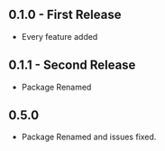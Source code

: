 ## 0.1.0 - First Release
* Every feature added

## 0.1.1 - Second Release
* Package Renamed

## 0.5.0
* Package Renamed and issues fixed.
